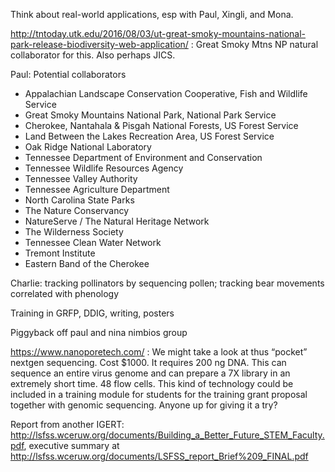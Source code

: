Think about real-world applications, esp with Paul, Xingli, and Mona.

http://tntoday.utk.edu/2016/08/03/ut-great-smoky-mountains-national-park-release-biodiversity-web-application/ : Great Smoky Mtns NP natural collaborator for this. Also perhaps JICS.

Paul: Potential collaborators
* Appalachian Landscape Conservation Cooperative, Fish and Wildlife Service
* Great Smoky Mountains National Park, National Park Service
* Cherokee, Nantahala & Pisgah National Forests,  US Forest Service
* Land Between the Lakes Recreation Area, US Forest Service
* Oak Ridge National Laboratory
* Tennessee Department of Environment and Conservation
* Tennessee Wildlife Resources Agency
* Tennessee Valley Authority
* Tennessee Agriculture Department
* North Carolina State Parks
* The Nature Conservancy
* NatureServe / The Natural Heritage Network
* The Wilderness Society
* Tennessee Clean Water Network
* Tremont Institute
* Eastern Band of the Cherokee


Charlie: tracking pollinators by sequencing pollen; tracking bear movements correlated with phenology

Training in GRFP, DDIG, writing, posters

Piggyback off paul and nina nimbios group

https://www.nanoporetech.com/ : We might take a look at thus “pocket” nextgen sequencing.  Cost $1000.   It requires 200 ng DNA.  This can sequence an entire virus genome and can prepare a 7X library in an extremely short time. 48 flow cells.   This kind of technology could be included in a training module for students for the training grant proposal together with genomic sequencing.  Anyone up for giving it a try?

Report from another IGERT: http://lsfss.wceruw.org/documents/Building_a_Better_Future_STEM_Faculty.pdf, executive summary at http://lsfss.wceruw.org/documents/LSFSS_report_Brief%209_FINAL.pdf
